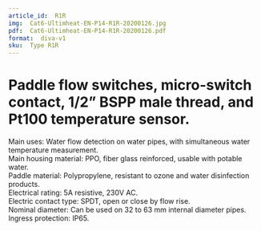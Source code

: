```yaml
---
article_id:  R1R
img:  Cat6-Ultimheat-EN-P14-R1R-20200126.jpg
pdf:  Cat6-Ultimheat-EN-P14-R1R-20200126.pdf
format:  diva-v1
sku:  Type R1R
---
```

# Paddle flow switches, micro-switch contact, 1/2” BSPP male thread, and Pt100 temperature sensor.

Main uses: Water flow detection on water pipes, with simultaneous water temperature measurement.  
Main housing material: PPO, fiber glass reinforced, usable with potable water.  
Paddle material: Polypropylene, resistant to ozone and water disinfection products.  
Electrical rating: 5A resistive, 230V AC.  
Electric contact type: SPDT, open or close by flow rise.  
Nominal diameter: Can be used on 32 to 63 mm internal diameter pipes.  
Ingress protection: IP65.  
